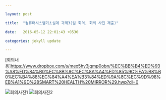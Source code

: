 ```yaml
---

layout: post

title:  "컴퓨터시스템기초설계 과제3(팀 회의, 회의 사진 제출)"

date:   2016-05-12 22:01:43 +0530

categories: jekyll update

---
```


[회의내용]<https://www.dropbox.com/s/mex5hv3jqmp0obn/%EC%BB%B4%ED%93%A8%ED%84%B0%EC%8B%9C%EC%8A%A4%ED%85%9C%EA%B8%B0%EC%B4%88%EC%84%A4%EA%B3%84%ED%9A%8C%EC%9D%98%EB%A1%9D%28SMART%20HEALTH%20MIRROR%29.hwp?dl=0>

![회의사진1](https://www.dropbox.com/s/jrx2i2vvlhwie39/%ED%9A%8C%EC%9D%98%EC%82%AC%EC%A7%841.jpg?dl=0)
![회의사진2](https://www.dropbox.com/s/2u9dveu0z9vrkdm/%ED%9A%8C%EC%9D%98%EC%82%AC%EC%A7%842.jpg?dl=0)

[jekyll-docs]: http://jekyllrb.com/docs/home

[jekyll-gh]:   https://github.com/jekyll/jekyll

[jekyll-talk]: https://talk.jekyllrb.com/

